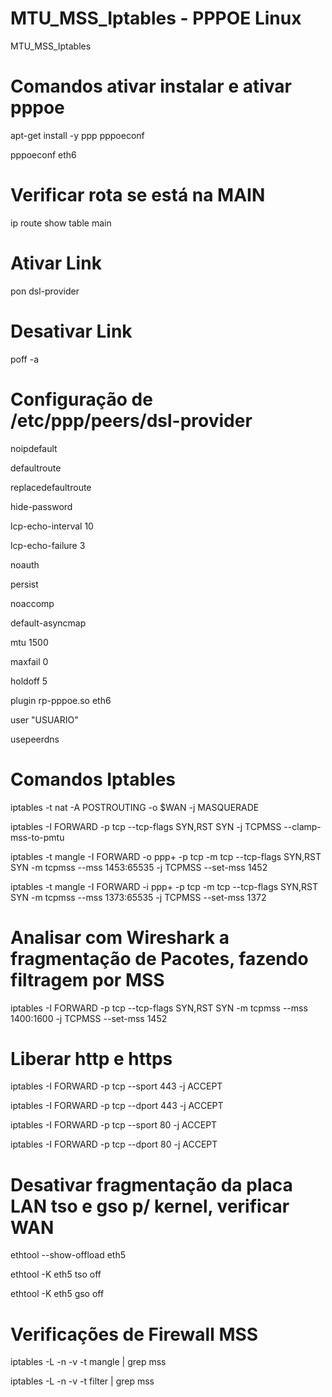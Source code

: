 # MTU_MSS_Iptables - PPPOE Linux
MTU_MSS_Iptables

# Comandos ativar instalar e ativar pppoe

apt-get install -y ppp pppoeconf

pppoeconf eth6

# Verificar rota se está na MAIN

ip route show table main

# Ativar Link

pon dsl-provider

# Desativar Link 

poff -a

# Configuração de /etc/ppp/peers/dsl-provider

noipdefault

defaultroute

replacedefaultroute

hide-password

lcp-echo-interval 10

lcp-echo-failure 3

noauth

persist

noaccomp

default-asyncmap

mtu 1500

maxfail 0

holdoff 5

plugin rp-pppoe.so eth6

user "USUARIO"

usepeerdns

# Comandos Iptables

iptables -t nat -A POSTROUTING -o $WAN -j MASQUERADE

iptables -I FORWARD -p tcp --tcp-flags SYN,RST SYN -j TCPMSS --clamp-mss-to-pmtu

iptables -t mangle -I FORWARD -o ppp+ -p tcp -m tcp --tcp-flags SYN,RST SYN -m tcpmss --mss 1453:65535 -j TCPMSS --set-mss 1452

iptables -t mangle -I FORWARD -i ppp+ -p tcp -m tcp --tcp-flags SYN,RST SYN -m tcpmss --mss 1373:65535 -j TCPMSS --set-mss 1372

# Analisar com Wireshark a fragmentação de Pacotes, fazendo filtragem por MSS

iptables -I FORWARD -p tcp --tcp-flags SYN,RST SYN -m tcpmss --mss 1400:1600 -j TCPMSS --set-mss 1452 

# Liberar http e https

iptables -I FORWARD -p tcp --sport 443 -j ACCEPT

iptables -I FORWARD -p tcp --dport 443 -j ACCEPT

iptables -I FORWARD -p tcp --sport 80 -j ACCEPT

iptables -I FORWARD -p tcp --dport 80 -j ACCEPT

# Desativar fragmentação da placa LAN tso e gso p/ kernel, verificar WAN

ethtool --show-offload  eth5

ethtool -K eth5 tso off

ethtool -K eth5 gso off

# Verificações de Firewall MSS

iptables -L -n -v -t mangle | grep mss

iptables -L -n -v -t filter | grep mss
